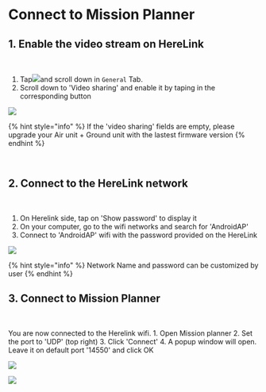 # Connect to Mission Planner

## 1. Enable the video stream on HereLink <a id="1-enable-the-video-stream-on-herelink"></a>

‌

1. Tap![](https://firebasestorage.googleapis.com/v0/b/gitbook-28427.appspot.com/o/assets%2F-LiXsDm-mEE30vNntf2L%2F-LiXy8a5Fn4yCAVF8KlE%2F-LiXy9ARDlcujdxLD5FY%2Fwindowsqgc.ico?generation=1561807333428496&alt=media)and scroll down in `General` Tab.
2. Scroll down to 'Video sharing' and enable it by taping in the corresponding button

![](https://blobscdn.gitbook.com/v0/b/gitbook-28427.appspot.com/o/assets%2F-LiXsDm-mEE30vNntf2L%2F-LiluHsVemp1boxCVH-r%2F-LiluMEQ1aG5kLocKB2x%2Fvideo%20stream_1.jpg?alt=media&token=25636659-e8fe-490f-87b9-3cd12f65c2d5)

{% hint style="info" %}
If the 'video sharing' fields are empty, please upgrade your Air unit + Ground unit with the lastest firmware version
{% endhint %}

​‌

## 2. Connect to the HereLink network <a id="2-connect-to-the-herelink-network"></a>

‌

1. On Herelink side, tap on 'Show password' to display it
2. On your computer, go to the wifi networks and search for 'AndroidAP'
3. Connect to 'AndroidAP' wifi with the password provided on the HereLink

![](https://blobscdn.gitbook.com/v0/b/gitbook-28427.appspot.com/o/assets%2F-LiXsDm-mEE30vNntf2L%2F-Lilw2jYuRf505VxAY2R%2F-Lilw9SKflHUOXamlXAg%2Fvideo%20stream_2.jpg?alt=media&token=0dece32c-3fb6-4294-b48f-0bd762d18a60)

{% hint style="info" %}
Network Name and password can be customized by user‌
{% endhint %}

## 3. Connect to Mission Planner <a id="connect-to-mission-planner"></a>

‌

You are now connected to the Herelink wifi. 1. Open Mission planner 2. Set the port to 'UDP' \(top right\) 3. Click 'Connect' 4. A popup window will open. Leave it on default port '14550' and click OK

![](../.gitbook/assets/screen-udp-copie-min.jpg)

![](../.gitbook/assets/mission-planner-2.png)

